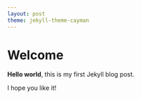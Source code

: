 ```yaml
---
layout: post
theme: jekyll-theme-cayman
---
```


# Welcome

**Hello world**, this is my first Jekyll blog post.

I hope you like it!
